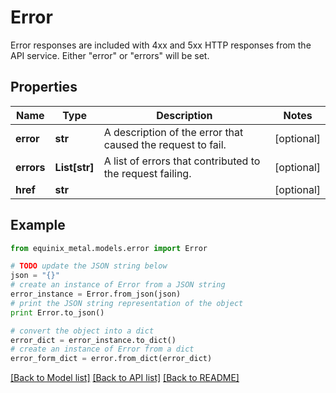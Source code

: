 # Error

Error responses are included with 4xx and 5xx HTTP responses from the API service. Either \"error\" or \"errors\" will be set.

## Properties
Name | Type | Description | Notes
------------ | ------------- | ------------- | -------------
**error** | **str** | A description of the error that caused the request to fail. | [optional] 
**errors** | **List[str]** | A list of errors that contributed to the request failing. | [optional] 
**href** | **str** |  | [optional] 

## Example

```python
from equinix_metal.models.error import Error

# TODO update the JSON string below
json = "{}"
# create an instance of Error from a JSON string
error_instance = Error.from_json(json)
# print the JSON string representation of the object
print Error.to_json()

# convert the object into a dict
error_dict = error_instance.to_dict()
# create an instance of Error from a dict
error_form_dict = error.from_dict(error_dict)
```
[[Back to Model list]](../README.md#documentation-for-models) [[Back to API list]](../README.md#documentation-for-api-endpoints) [[Back to README]](../README.md)


